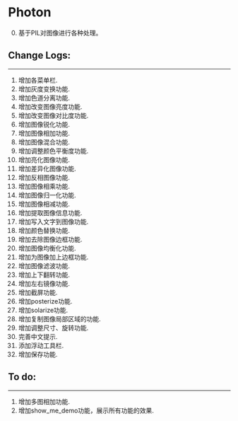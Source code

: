# **Photon**

0. 基于PIL对图像进行各种处理。

## Change Logs:
-----------
1. 增加各菜单栏.
2. 增加灰度变换功能.
3. 增加色道分离功能.
4. 增加改变图像亮度功能.
5. 增加改变图像对比度功能.
6. 增加图像锐化功能.
7. 增加图像相加功能.
8. 增加图像混合功能.
9. 增加调整颜色平衡度功能.
10. 增加亮化图像功能.
11. 增加差异化图像功能.
12. 增加反相图像功能.
13. 增加图像相乘功能.
14. 增加图像归一化功能.
15. 增加图像相减功能.
16. 增加提取图像信息功能.
17. 增加写入文字到图像功能.
18. 增加颜色替换功能.
19. 增加去除图像边框功能.
20. 增加图像均衡化功能.
21. 增加为图像加上边框功能.
22. 增加图像滤波功能.
23. 增加上下翻转功能.
24. 增加左右镜像功能.
25. 增加截屏功能.
26. 增加posterize功能.
27. 增加solarize功能.
28. 增加复制图像局部区域的功能.
29. 增加调整尺寸、旋转功能.
30. 完善中文提示.
31. 添加浮动工具栏.
32. 增加保存功能.

## To do:
-----------
1. 增加多图相加功能.
2. 增加show_me_demo功能，展示所有功能的效果.




